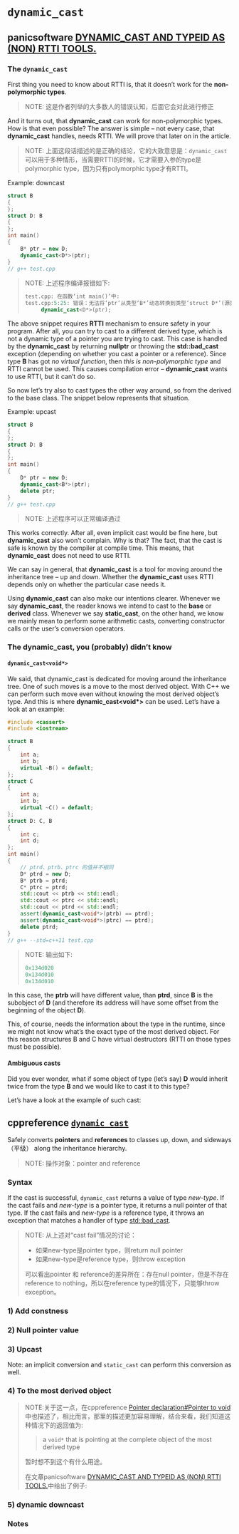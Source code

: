 # `dynamic_cast`



## panicsoftware [DYNAMIC_CAST AND TYPEID AS (NON) RTTI TOOLS.](https://blog.panicsoftware.com/dynamic_cast-and-typeid-as-non-rtti-tools/)

### The `dynamic_cast`

First thing you need to know about RTTI is, that it doesn’t work for the **non-polymorphic types**.

> NOTE: 这是作者列举的大多数人的错误认知，后面它会对此进行修正

And it turns out, that **dynamic_cast** can work for non-polymorphic types. How is that even possible? The answer is simple – not every case, that **dynamic_cast** handles, needs RTTI. We will prove that later on in the article.

> NOTE: 上面这段话描述的是正确的结论，它的大致意思是：`dynamic_cast`可以用于多种情形，当需要RTTI的时候，它才需要入参的type是polymorphic type，因为只有polymorphic type才有RTTI。

Example: downcast

```c++
struct B
{
};
struct D: B
{
};
int main()
{
	B* ptr = new D;
	dynamic_cast<D*>(ptr);
}
// g++ test.cpp

```

> NOTE: 上述程序编译报错如下:
>
> ```c++
> test.cpp: 在函数‘int main()’中:
> test.cpp:5:25: 错误：无法将‘ptr’从类型‘B*’动态转换到类型‘struct D*’(源类型不是多态的)
>      dynamic_cast<D*>(ptr);
> ```



The above snippet requires **RTTI** mechanism to ensure safety in your program. After all, you can try to cast to a different derived type, which is not a dynamic type of a pointer you are trying to cast. This case is handled by the **dynamic_cast** by returning **nullptr** or throwing the **std::bad_cast** exception (depending on whether you cast a pointer or a reference). Since type **B** has got *no virtual function*, then *this is non-polymorphic type* and RTTI cannot be used. This causes compilation error – **dynamic_cast** wants to use RTTI, but it can’t do so.



So now let’s try also to cast types the other way around, so from the derived to the base class. The snippet below represents that situation.

Example: upcast

```c++
struct B
{
};
struct D: B
{
};
int main()
{
	D* ptr = new D;
	dynamic_cast<B*>(ptr);
	delete ptr;
}
// g++ test.cpp

```

> NOTE: 上述程序可以正常编译通过

This works correctly. After all, even implicit cast would be fine here, but **dynamic_cast** also won’t complain. Why is that? The fact, that the cast is safe is known by the compiler at compile time. This means, that **dynamic_cast** does not need to use RTTI.

We can say in general, that **dynamic_cast** is a tool for moving around the inheritance tree – up and down. Whether the **dynamic_cast** uses RTTI depends only on whether the particular case needs it.

Using **dynamic_cast** can also make our intentions clearer. Whenever we say **dynamic_cast**, the reader knows we intend to cast to the **base** or **derived** class. Whenever we say **static_cast**, on the other hand, we know we mainly mean to perform some arithmetic casts, converting constructor calls or the user’s conversion operators.

### The dynamic_cast, you (probably) didn’t know

#### `dynamic_cast<void*>`

We said, that dynamic_cast is dedicated for moving around the inheritance tree. One of such moves is a move to the most derived object. With C++ we can perform such move even without knowing the most derived object’s type. And this is where **dynamic_cast<void\*>** can be used. Let’s have a look at an example:

```c++
#include <cassert>
#include <iostream>

struct B
{
	int a;
	int b;
	virtual ~B() = default;
};
struct C
{
	int a;
	int b;
	virtual ~C() = default;
};
struct D: C, B
{
	int c;
	int d;
};
int main()
{
	// ptrd、ptrb、ptrc 的值并不相同
	D* ptrd = new D;
	B* ptrb = ptrd;
	C* ptrc = ptrd;
	std::cout << ptrb << std::endl;
	std::cout << ptrc << std::endl;
	std::cout << ptrd << std::endl;
	assert(dynamic_cast<void*>(ptrb) == ptrd);
	assert(dynamic_cast<void*>(ptrc) == ptrd);
	delete ptrd;
}
// g++ --std=c++11 test.cpp

```

> NOTE: 输出如下:
>
> ```c++
> 0x134d020
> 0x134d010
> 0x134d010
> ```
>
> 

In this case, the **ptrb** will have different value, than **ptrd**, since **B** is the subobject of **D** (and therefore its address will have some offset from the beginning of the object **D**).

This, of course, needs the information about the type in the runtime, since we might not know what’s the exact type of the most derived object. For this reason structures B and C have virtual destructors (RTTI on those types must be possible).

#### Ambiguous casts

Did you ever wonder, what if some object of type (let’s say) **D** would inherit twice from the type **B** and we would like to cast it to this type?

Let’s have a look at the example of such cast:



## cppreference [`dynamic_cast`](https://en.cppreference.com/w/cpp/language/dynamic_cast)

Safely converts **pointers** and **references** to classes up, down, and sideways（平级） along the inheritance hierarchy.

> NOTE: 操作对象：pointer and reference



### Syntax

If the cast is successful, `dynamic_cast` returns a value of type *new-type*. If the cast fails and *new-type* is a pointer type, it returns a null pointer of that type. If the cast fails and *new-type* is a reference type, it throws an exception that matches a handler of type [std::bad_cast](https://en.cppreference.com/w/cpp/types/bad_cast).

> NOTE: 从上述对“cast fail”情况的讨论：
>
> - 如果new-type是pointer type，则return null pointer
> - 如果new-type是reference type，则throw exception
>
> 可以看出pointer 和 reference的差异所在：存在null pointer，但是不存在reference to nothing，所以在reference type的情况下，只能够throw exception。

### 1) Add constness



### 2) Null pointer value



### 3) Upcast

Note: an implicit conversion and `static_cast` can perform this conversion as well.

### 4) To the most derived object

> NOTE:关于这一点，在cppreference [Pointer declaration#Pointer to void](https://en.cppreference.com/w/cpp/language/pointer#Pointers_to_void)中也描述了，相比而言，那里的描述更加容易理解，结合来看，我们知道这种情况下的返回值为:
>
> > a `void*` that is pointing at the complete object of the most derived type
>
> 暂时想不到这个有什么用途。
>
> 在文章panicsoftware [DYNAMIC_CAST AND TYPEID AS (NON) RTTI TOOLS.](https://blog.panicsoftware.com/dynamic_cast-and-typeid-as-non-rtti-tools/)中给出了例子:
>
> 

### 5) dynamic downcast



### Notes



